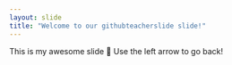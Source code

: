 ```yaml
---
layout: slide
title: "Welcome to our githubteacherslide slide!"
---
```

This is my awesome slide :tada:
Use the left arrow to go back!
